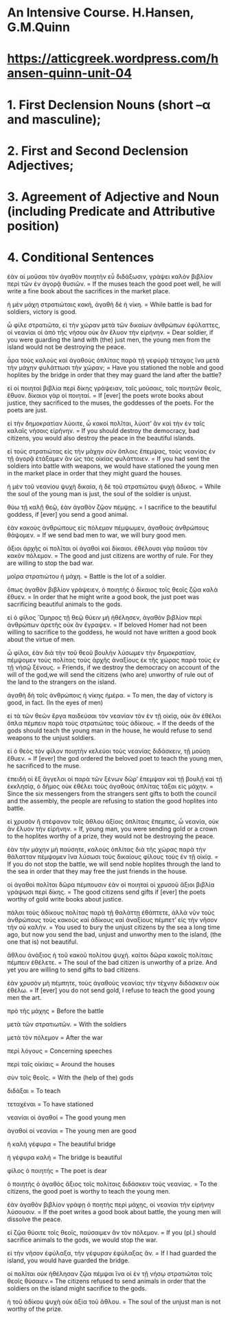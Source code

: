 # An Intensive Course. H.Hansen, G.M.Quinn
# https://atticgreek.wordpress.com/hansen-quinn-unit-04

# 1.  First Declension Nouns (short –α and masculine);
# 2.  First and Second Declension Adjectives;
# 3.  Agreement of Adjective and Noun (including Predicate and Attributive position)
# 4.  Conditional Sentences

ἐὰν αἱ μοῦσαι τὸν ἀγαθὸν ποιητὴν εὖ διδάξωσιν, γράψει καλὸν βιβλίον περὶ τῶν ἐν ἀγορᾷ θυσιῶν. = If the muses teach the good poet well, he will write a fine book about the sacrifices in the market place.

ἡ μὲν μάχη στρατιώταις κακή, ἀγαθὴ δὲ ἡ νίκη. = While battle is bad for soldiers, victory is good.

ὦ φίλε στρατιῶτα, εἰ τὴν χώραν μετὰ τῶν δικαίων ἀνθρώπων ἐφύλαττες, οἱ νεανίαι οἱ ἀπὸ τῆς νήσου οὐκ ἂν ἔλυον τὴν εἰρήνην. = Dear soldier, if you were guarding the land with (the) just men, the young men from the island would not be destroying the peace.

ἆρα τοὺς καλοὺς καὶ ἀγαθοὺς ὁπλίτας παρὰ τῇ γεφύρᾷ τέταχας ἵνα μετὰ τὴν μάχην φυλάττωσι τὴν χώραν; = Have you stationed the noble and good hoplites by the bridge in order that they may guard the land after the battle?

εἰ οἱ ποιηταὶ βιβλία περὶ δίκης γράψειαν, ταῖς μούσαις, ταῖς ποιητῶν θεοῖς, ἔθυον. δίκαιοι γὰρ οἱ ποιηταί. = If [ever] the poets wrote books about justice, they sacrificed to the muses, the goddesses of the poets. For the poets are just.

εἰ τὴν δημοκρατίαν λύοιτε, ὦ κακοὶ πολῖται, λύοιτ’ ἂν καὶ τὴν ἐν ταῖς καλαῖς νήσοις εἰρήνην. = If you should destroy the democracy, bad citizens, you would also destroy the peace in the beautiful islands.

εἰ τοὺς στρατιώτας εἰς τὴν μάχην σὺν ὅπλοις ἔπεμψας, τοὺς νεανίας ἐν τῇ ἀγορᾷ ἐτάξαμεν ἂν ὡς τὰς οἰκίας φυλάττοιεν. = If you had sent the soldiers into battle with weapons, we would have stationed the young men in the market place in order that they might guard the houses.

ἡ μὲν τοῦ νεανίου ψυχὴ δικαία, ἡ δὲ τοῦ στρατιώτου ψυχὴ ἄδικος. = While the soul of the young man is just, the soul of the soldier is unjust.

θύω τῇ καλῇ θεῷ, ἐὰν ἀγαθὸν ζῷον πέμψῃς. = I sacrifice to the beautiful goddess, if [ever] you send a good animal.

ἐὰν κακοὺς ἀνθρώπους εἰς πόλεμον πέμψωμεν, ἀγαθοὺς ἀνθρώπους θάψομεν. = If we send bad men to war, we will bury good men.

ἄξιοι ἀρχῆς οἱ πολῖται οἱ ἀγαθοὶ καὶ δίκαιοι. ἐθέλουσι γὰρ παῦσαι τὸν κακὸν πόλεμον. = The good and just citizens are worthy of rule. For they are willing to stop the bad war.

μοῖρα στρατιώτου ἡ μάχη. = Battle is the lot of a soldier.

ὅπως ἀγαθὸν βιβλίον γράψειεν, ὁ ποιητὴς ὁ δίκαιος τοῖς θεοῖς ζῷα καλὰ ἔθυεν. = In order that he might write a good book, the just poet was sacrificing beautiful animals to the gods.

εἰ ὁ φίλος Ὅμηρος τῇ θεῷ θύειν μὴ ἠθέλησεν, ἀγαθὸν βιβλίον περὶ ἀνθρώπων ἀρετῆς οὐκ ἂν ἔγραψεν. = If beloved Homer had not been willing to sacrifice to the goddess, he would not have written a good book about the virtue of men.

ὦ φίλοι, ἐὰν διὰ τὴν τοῦ θεοῦ βουλὴν λύσωμεν τὴν δημοκρατίαν, πέμψομεν τοὺς πολίτας τοὺς ἀρχῆς ἀναξίους ἐκ τῆς χώρας παρὰ τοὺς ἐν τῇ νήσῷ ξένους. = Friends, if we destroy the democracy on account of the will of the god,we will send the citizens (who are) unworthy of rule out of the land to the strangers on the island.

ἀγαθὴ δὴ τοῖς ἀνθρώποις ἡ νίκης ἡμέρα. = To men, the day of victory is good, in fact. (In the eyes of men)

εἰ τὰ τῶν θεῶν ἔργα παιδεύσαι τὸν νεανίαν τὸν ἐν τῇ οἰκίᾳ, οὐκ ἂν ἐθέλοι ὅπλα πέμπειν παρὰ τοὺς στρατιώτας τοὺς ἀδίκους. = If the deeds of the gods should teach the young man in the house, he would refuse to send weapons to the unjust soldiers.

εἰ ὁ θεὸς τὸν φίλον ποιητὴν κελεύοι τοὺς νεανίας διδάσκειν, τῇ μούσῃ ἔθυεν. = If [ever] the god ordered the beloved poet to teach the young men, he sacrificed to the muse.

ἐπειδὴ οἱ ἓξ ἄγγελοι οἱ παρὰ τῶν ξένων δῶρ’ ἔπεμψαν καὶ τῇ βουλῇ καὶ τῇ ἐκκλησίᾳ, ὁ δῆμος οὐκ ἐθέλει τοὺς ἀγαθοὺς ὁπλίτας τάξαι εἰς μάχην. = Since the six messengers from the strangers sent gifts to both the council and the assembly, the people are refusing to station the good hoplites into battle.

εἰ χρυσὸν ἢ στέφανον τοῖς ἄθλου ἀξίοις ὁπλίταις ἔπεμπες, ὦ νεανία, οὐκ ἂν ἔλυον τὴν εἰρήνην. = If, young man, you were sending gold or a crown to the hoplites worthy of a prize, they would not be destroying the peace.

ἐὰν τὴν μάχην μὴ παύσητε, καλοὺς ὁπλίτας διὰ τῆς χώρας παρὰ τὴν θάλατταν πέμψομεν ἵνα λύσωσι τοὺς δικαίους φίλους τοὺς ἐν τῇ οἰκίᾳ. = If you do not stop the battle, we will send noble hoplites through the land to the sea in order that they may free the just friends in the house.

οἱ ἀγαθοὶ πολῖται δῶρα πέμπουσιν ἐὰν οἱ ποιηταὶ οἱ χρυσοῦ ἄξιοι βιβλία γράψωσι περὶ δίκης. = The good citizens send gifts if [ever] the poets worthy of gold write books about justice.

πάλαι τοὺς ἀδίκους πολίτας παρὰ τῇ θαλάττῃ ἐθάπτετε, ἀλλὰ νῦν τοὺς ἀνθρώπους τοὺς κακοὺς καὶ ἀδίκους καὶ ἀναξίους πέμπετ’ εἰς τὴν νῆσον τὴν οὐ καλήν. = You used to bury the unjust citizens by the sea a long time ago, but now you send the bad, unjust and unworthy men to the island, (the one that is) not beautiful.

ἄθλου ἀνάξιος ἡ τοῦ κακοῦ πολίτου ψυχή. καίτοι δῶρα κακοῖς πολίταις πέμπειν ἐθέλετε. = The soul of the bad citizen is unworthy of a prize. And yet you are willing to send gifts to bad citizens.

ἐὰν χρυσὸν μὴ πέμπητε, τοὺς ἀγαθοὺς νεανίας τὴν τέχνην διδάσκειν οὐκ ἐθέλω. = If [ever] you do not send gold, I refuse to teach the good young men the art.



πρὸ τῆς μάχης = Before the battle

μετὰ τῶν στρατιωτῶν. = With the soldiers

μετὰ τὸν πόλεμον = After the war

περὶ λόγους = Concerning speeches

περὶ ταῖς οἰκίαις = Around the houses

σὺν τοῖς θεοῖς. = With the (help of the) gods

διδάξαι = To teach

τεταχέναι = To have stationed



νεανίαι οἱ ἀγαθοί = The good young men

ἀγαθοὶ οἱ νεανίαι = The young men are good

ἡ καλὴ γέφυρα = The beautiful bridge

ἡ γέφυρα καλή = The bridge is beautiful

φίλος ὁ ποιητής = The poet is dear



ὁ ποιητὴς ὁ ἀγαθὸς ἄξιος τοῖς πολίταις διδάσκειν τοὺς νεανίας. = To the citizens, the good poet is worthy to teach the young men.



ἐὰν ἀγαθὸν βιβλίον γράφῃ ὁ ποητὴς περὶ μάχης, οἱ νεανίαι τὴν εἰρήνην λύσουσιν. = If the poet writes a good book about battle, the young men will dissolve the peace.

εἰ ζῷα θύοιτε τοῖς θεοῖς, παύσαιμεν ἂν τὸν πόλεμον. = If you (pl.) should sacrifice animals to the gods, we would stop the war.

εἰ τὴν νῆσον ἐφύλαξα, τὴν γέφυραν ἐφύλαξας ἄν. = If I had guarded the island, you would have guarded the bridge.

οἱ πολῖται οὐκ ἠθέλησαν ζῷα πέμψαι ἵνα οἱ ἐν τῇ νήσῳ στρατιῶται τοῖς θεοῖς θύσαιεν.= The citizens refused to send animals in order that the soldiers on the island might sacrifice to the gods.

ἡ τοῦ ἀδίκου ψυχὴ οὐκ ἀξία τοῦ ἄθλου. = The soul of the unjust man is not worthy of the prize.
